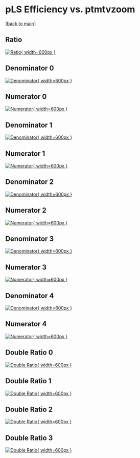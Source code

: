 # pLS Efficiency vs. ptmtvzoom

[[back to main](./)]



## Ratio

[![Ratio](../mtv/var/pLS_base_211_1_eff_ptmtvzoom.png){ width=600px }](../mtv/var/pLS_base_211_1_eff_ptmtvzoom.pdf)

## Denominator 0

[![Denominator](../mtv/den/pLS_base_211_1_eff_ptmtvzoom_den0.png){ width=600px }](../mtv/den/pLS_base_211_1_eff_ptmtvzoom_den0.pdf)

## Numerator 0

[![Numerator](../mtv/num/pLS_base_211_1_eff_ptmtvzoom_num0.png){ width=600px }](../mtv/num/pLS_base_211_1_eff_ptmtvzoom_num0.pdf)

## Denominator 1

[![Denominator](../mtv/den/pLS_base_211_1_eff_ptmtvzoom_den1.png){ width=600px }](../mtv/den/pLS_base_211_1_eff_ptmtvzoom_den1.pdf)

## Numerator 1

[![Numerator](../mtv/num/pLS_base_211_1_eff_ptmtvzoom_num1.png){ width=600px }](../mtv/num/pLS_base_211_1_eff_ptmtvzoom_num1.pdf)

## Denominator 2

[![Denominator](../mtv/den/pLS_base_211_1_eff_ptmtvzoom_den2.png){ width=600px }](../mtv/den/pLS_base_211_1_eff_ptmtvzoom_den2.pdf)

## Numerator 2

[![Numerator](../mtv/num/pLS_base_211_1_eff_ptmtvzoom_num2.png){ width=600px }](../mtv/num/pLS_base_211_1_eff_ptmtvzoom_num2.pdf)

## Denominator 3

[![Denominator](../mtv/den/pLS_base_211_1_eff_ptmtvzoom_den3.png){ width=600px }](../mtv/den/pLS_base_211_1_eff_ptmtvzoom_den3.pdf)

## Numerator 3

[![Numerator](../mtv/num/pLS_base_211_1_eff_ptmtvzoom_num3.png){ width=600px }](../mtv/num/pLS_base_211_1_eff_ptmtvzoom_num3.pdf)

## Denominator 4

[![Denominator](../mtv/den/pLS_base_211_1_eff_ptmtvzoom_den4.png){ width=600px }](../mtv/den/pLS_base_211_1_eff_ptmtvzoom_den4.pdf)

## Numerator 4

[![Numerator](../mtv/num/pLS_base_211_1_eff_ptmtvzoom_num4.png){ width=600px }](../mtv/num/pLS_base_211_1_eff_ptmtvzoom_num4.pdf)

## Double Ratio 0

[![Double Ratio](../mtv/ratio/pLS_base_211_1_eff_ptmtvzoom_ratio0.png){ width=600px }](../mtv/ratio/pLS_base_211_1_eff_ptmtvzoom_ratio0.pdf)

## Double Ratio 1

[![Double Ratio](../mtv/ratio/pLS_base_211_1_eff_ptmtvzoom_ratio1.png){ width=600px }](../mtv/ratio/pLS_base_211_1_eff_ptmtvzoom_ratio1.pdf)

## Double Ratio 2

[![Double Ratio](../mtv/ratio/pLS_base_211_1_eff_ptmtvzoom_ratio2.png){ width=600px }](../mtv/ratio/pLS_base_211_1_eff_ptmtvzoom_ratio2.pdf)

## Double Ratio 3

[![Double Ratio](../mtv/ratio/pLS_base_211_1_eff_ptmtvzoom_ratio3.png){ width=600px }](../mtv/ratio/pLS_base_211_1_eff_ptmtvzoom_ratio3.pdf)

